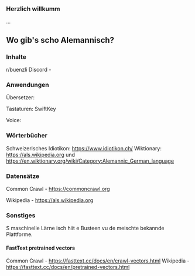 ### Herzlich willkumm

...

## Wo gib's scho Alemannisch?

### Inhalte

r/buenzli
Discord - 

### Anwendungen

Übersetzer: 

Tastaturen: SwiftKey

Voice: 

### Wörterbücher

Schweizerisches Idiotikon: https://www.idiotikon.ch/
Wiktionary: https://als.wikipedia.org und https://en.wiktionary.org/wiki/Category:Alemannic_German_language

### Datensätze

Common Crawl - https://commoncrawl.org

Wikipedia - https://als.wikipedia.org

### Sonstiges

S maschinelle Lärne isch hiit e Busteen vu de meischte bekannde Plattforme.

#### FastText pretrained vectors

Common Crawl - https://fasttext.cc/docs/en/crawl-vectors.html
Wikipedia - https://fasttext.cc/docs/en/pretrained-vectors.html



